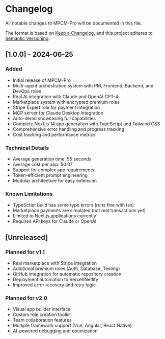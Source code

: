 # Changelog

All notable changes to MPCM-Pro will be documented in this file.

The format is based on [Keep a Changelog](https://keepachangelog.com/en/1.0.0/),
and this project adheres to [Semantic Versioning](https://semver.org/spec/v2.0.0.html).

## [1.0.0] - 2024-06-25

### Added
- Initial release of MPCM-Pro
- Multi-agent orchestration system with PM, Frontend, Backend, and DevOps roles
- Real AI integration with Claude and OpenAI GPT-4
- Marketplace system with encrypted premium roles
- Stripe Expert role for payment integration
- MCP server for Claude Desktop integration
- Auto-demo showcasing full capabilities
- Complete Next.js 14 app generation with TypeScript and Tailwind CSS
- Comprehensive error handling and progress tracking
- Cost tracking and performance metrics

### Technical Details
- Average generation time: 55 seconds
- Average cost per app: $0.07
- Support for complex app requirements
- Token-efficient prompt engineering
- Modular architecture for easy extension

### Known Limitations
- TypeScript build has some type errors (runs fine with tsx)
- Marketplace payments are simulated (not real transactions yet)
- Limited to Next.js applications currently
- Requires API keys for Claude or OpenAI

## [Unreleased]

### Planned for v1.1
- Real marketplace with Stripe integration
- Additional premium roles (Auth, Database, Testing)
- GitHub integration for automatic repository creation
- Deployment automation to Vercel/Netlify
- Improved error recovery and retry logic

### Planned for v2.0
- Visual app builder interface
- Custom role creation toolkit
- Team collaboration features
- Multiple framework support (Vue, Angular, React Native)
- AI-powered debugging and optimization